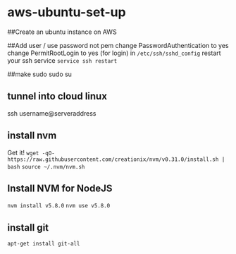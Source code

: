 # aws-ubuntu-set-up

##Create an ubuntu instance on AWS

##Add user / use password not pem
change PasswordAuthentication to yes
change PermitRootLogin to yes (for login)
in ```/etc/ssh/sshd_config```
restart your ssh service
```service ssh restart```

##make sudo
sudo su
## tunnel into cloud linux 
ssh username@serveraddress
## install nvm
Get it!
```wget -qO- https://raw.githubusercontent.com/creationix/nvm/v0.31.0/install.sh | bash```
```source ~/.nvm/nvm.sh```
## Install NVM for NodeJS
```nvm install v5.8.0```
```nvm use v5.8.0```
## install git
```apt-get install git-all```
